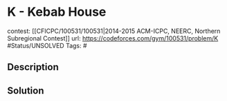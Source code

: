 # K - Kebab House

contest: [[CFICPC/100531/100531|2014-2015 ACM-ICPC, NEERC, Northern Subregional Contest]]
url: https://codeforces.com/gym/100531/problem/K
#Status/UNSOLVED
Tags: #

## Description

## Solution

